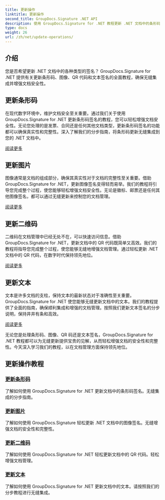 ```yaml
---
title: 更新操作
linktitle: 更新操作
second_title: GroupDocs.Signature .NET API
description: 使用 GroupDocs.Signature for .NET 教程更新 .NET 文档中的条形码、图像、QR 码和文本签名。加强文档安全和管理。
type: docs
weight: 26
url: /zh/net/update-operations/
---
```

## 介绍

您是否希望更新 .NET 文档中的各种类型的签名？ GroupDocs.Signature for .NET 提供有关更新条形码、图像、QR 代码和文本签名的全面教程，确保无缝集成并增强文档安全性。

## 更新条形码
在现代数字环境中，维护文档安全至关重要。通过我们关于使用 GroupDocs.Signature for .NET 更新条形码签名的教程，您可以轻松增强文档安全性。无论您处理的是发票、合同还是任何其他文档类型，更新条形码签名的功能都可以确保真实性和完整性。深入了解我们的分步指南，将条形码更新无缝集成到您的 .NET 文档中。

[阅读更多](./update-barcode/)

## 更新图片
图像通常是文档的组成部分，确保其真实性对于文档的完整性至关重要。借助 GroupDocs.Signature for .NET，更新图像签名变得轻而易举。我们的教程将引导您完成整个过程，使您能够轻松增强文档安全性。无论是徽标、邮票还是任何其他图像签名，都可以通过无缝更新来控制您的文档管理。

[阅读更多](./update-image/)

## 更新二维码
二维码在文档管理中已经无处不在，可以快速访问信息。借助 GroupDocs.Signature for .NET，更新文档中的 QR 代码既简单又高效。我们的教程将指导您完成整个过程，使您能够无缝地增强文档管理。通过轻松更新 .NET 文档中的 QR 代码，在数字时代保持领先地位。

[阅读更多](./update-qr-code/)

## 更新文本
文本是许多文档的支柱，保持文本的最新状态对于准确性至关重要。 GroupDocs.Signature for .NET 使您能够无缝更新文档中的文本。我们的教程提供了全面的指南，确保顺利集成和增强的文档管理。按照我们更新文本签名的分步说明，保持井井有条和高效。

[阅读更多](./update-text/)

无论您是处理条形码、图像、QR 码还是文本签名，GroupDocs.Signature for .NET 教程都可以为无缝更新提供宝贵的见解，从而轻松增强文档的安全性和完整性。今天深入学习我们的教程，以在文档管理方面保持领先地位。
## 更新操作教程
### [更新条形码](./update-barcode/)
了解如何使用 GroupDocs.Signature for .NET 更新文档中的条形码签名。无缝集成的分步指南。
### [更新图片](./update-image/)
了解如何使用 GroupDocs.Signature 轻松更新 .NET 文档中的图像签名。无缝增强文档的安全性和完整性。
### [更新二维码](./update-qr-code/)
了解如何使用 GroupDocs.Signature for .NET 轻松更新文档中的 QR 代码。轻松增强文档管理。
### [更新文本](./update-text/)
了解如何使用 GroupDocs.Signature for .NET 更新文档中的文本。请按照我们的分步教程进行无缝集成。